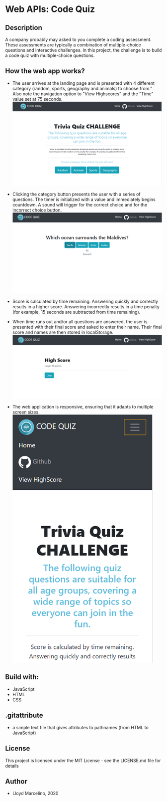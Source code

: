 # Web APIs: Code Quiz

## Description

A company probably may asked to you complete a coding assessment. These assessments are typically a combination of multiple-choice questions and interactive challenges. In this project, the challenge is to build a code quiz with multiple-choice questions.


## How the web app works?

* The user arrives at the landing page and is presented with 4 different category (random, sports, geography and animals) to choose from." Also note the navigation option to "View Highscores" and the "Time" value set at 75 seconds.
![](/images/home.PNG)

* Clicking the category button presents the user with a series of questions. The timer is initialized with a value and immediately begins countdown. A sound will trigger for the correct choice and for the incorrect choice button.
![](/images/questions.PNG)


* Score is calculated by time remaining. Answering quickly and correctly results in a higher score. Answering incorrectly results in a time penalty (for example, 15 seconds are subtracted from time remaining).


* When time runs out and/or all questions are answered, the user is presented with their final score and asked to enter their name. Their final score and names are then stored in localStorage.
![](/images/highscore.PNG)

* The web application is responsive, ensuring that it adapts to multiple screen sizes.
![](/images/responsive.PNG)

## Build with:

* JavaScript
* HTML
* CSS

## .gitattribute

* a simple text file that gives attributes to pathnames (from HTML to JavaScript)

## License
This project is licensed under the MIT License - see the LICENSE.md file for details

## Author
* Lloyd Marcelino, 2020

